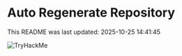 # Auto Regenerate Repository

This README was last updated: 2025-10-25 14:41:45

 ![TryHackMe](https://tryhackme.com/badge/533634)